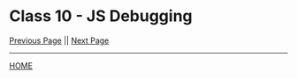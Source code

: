 # Class 10 - JS Debugging

[Previous Page](https://tomgtaylor.github.io/reading-notes2/class-09)    ||    [Next Page](https://tomgtaylor.github.io/reading-notes2/class-11) <br>

---
[HOME](https://tomgtaylor.github.io/reading-notes2) <br>
